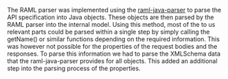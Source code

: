 The RAML parser was implemented using the [raml-java-parser](https://github.com/raml-org/raml-java-parser) to parse the API specification into Java objects. These objects are then parsed by the RAML parser into the internal model. Using this method, most of the to us relevant parts could be parsed within a single step by simply calling the getName() or similar functions depending on the required information. This was however not possible for the properties of the request bodies and the responses. To parse this information we had to parse the XMLSchema data that the raml-java-parser provides for all objects. This added an additional step into the parsing process of the properties.
